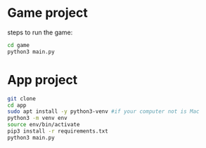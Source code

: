 # Game project

steps to run the game:

```sh
cd game
python3 main.py
```

# App project

```sh
git clone
cd app
sudo apt install -y python3-venv #if your computer not is Mac
python3 -m venv env
source env/bin/activate
pip3 install -r requirements.txt
python3 main.py
```
